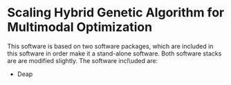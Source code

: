 # Scaling Hybrid Genetic Algorithm for Multimodal Optimization

This software is based on two software packages, which are included in this software in order make it a stand-alone software. Both software stacks are are modified slightly. The software incl\uded are:
  * Deap
